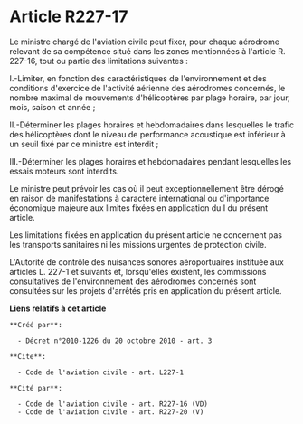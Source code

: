 # Article R227-17

Le ministre chargé de l'aviation civile peut fixer, pour chaque aérodrome relevant de sa compétence situé dans les zones
mentionnées à l'article R. 227-16, tout ou partie des limitations suivantes : 

I.-Limiter, en fonction des caractéristiques de l'environnement et des conditions d'exercice de l'activité aérienne des
aérodromes concernés, le nombre maximal de mouvements d'hélicoptères par plage horaire, par jour, mois, saison et année ; 

II.-Déterminer les plages horaires et hebdomadaires dans lesquelles le trafic des hélicoptères dont le niveau de performance
acoustique est inférieur à un seuil fixé par ce ministre est interdit ; 

III.-Déterminer les plages horaires et hebdomadaires pendant lesquelles les essais moteurs sont interdits. 

Le ministre peut prévoir les cas où il peut exceptionnellement être dérogé en raison de manifestations à caractère
international ou d'importance économique majeure aux limites fixées en application du I du présent article. 

Les limitations fixées en application du présent article ne concernent pas les transports sanitaires ni les missions urgentes
de protection civile.

L'Autorité de contrôle des nuisances sonores aéroportuaires instituée aux articles L. 227-1 et suivants et, lorsqu'elles
existent, les commissions consultatives de l'environnement des aérodromes concernés sont consultées sur les projets d'arrêtés
pris en application du présent article.

**Liens relatifs à cet article**

	**Créé par**:

	  - Décret n°2010-1226 du 20 octobre 2010 - art. 3

	**Cite**:

	  - Code de l'aviation civile - art. L227-1

	**Cité par**:

	  - Code de l'aviation civile - art. R227-16 (VD)
	  - Code de l'aviation civile - art. R227-20 (V)
